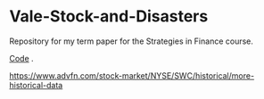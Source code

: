 # Vale-Stock-and-Disasters
Repository for my term paper for the Strategies in Finance course.

[Code](https://htmlpreview.github.io/?https://raw.githubusercontent.com/aishameriane/Vale-Stock-and-Disasters/master/Code.html?token=AAVGJTRBCYT5RLKQKMVR7U2452EJY) .

https://www.advfn.com/stock-market/NYSE/SWC/historical/more-historical-data


